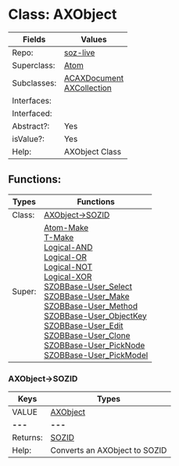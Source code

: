 
# Class:	AXObject

| Fields | Values |
| --------- | --------- |
| Repo: | [soz-live](/repos/soz-live.html) |
| Superclass: | [Atom](Atom.html) |
| Subclasses: | [ACAXDocument](ACAXDocument.html) <br> [AXCollection](AXCollection.html) |
| Interfaces: |  |
| Interfaced: |  |
| Abstract?: | Yes |
| isValue?: | Yes |
| Help: | AXObject Class |


## Functions:

| Types | Functions |
| --------- | --------- |
| Class: | [AXObject->SOZID](#AXObject->SOZID) |
| Super: | [Atom-Make](Atom.html) <br> [T-Make](T.html) <br> [Logical-AND](Logical.html) <br> [Logical-OR](Logical.html) <br> [Logical-NOT](Logical.html) <br> [Logical-XOR](Logical.html) <br> [SZOBBase-User_Select](SZOBBase.html) <br> [SZOBBase-User_Make](SZOBBase.html) <br> [SZOBBase-User_Method](SZOBBase.html) <br> [SZOBBase-User_ObjectKey](SZOBBase.html) <br> [SZOBBase-User_Edit](SZOBBase.html) <br> [SZOBBase-User_Clone](SZOBBase.html) <br> [SZOBBase-User_PickNode](SZOBBase.html) <br> [SZOBBase-User_PickModel](SZOBBase.html) |


### AXObject->SOZID

| Keys | Types |
| --------- | --------- |
| VALUE | [AXObject](AXObject.html) |
| **---** | **---** |
| Returns: | [SOZID](SOZID.html) |
| Help: | Converts an AXObject to SOZID |

